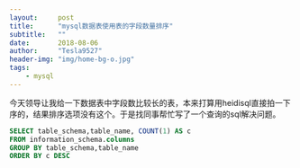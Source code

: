 ```yaml
---
layout:     post
title:      "mysql数据表使用表的字段数量排序"
subtitle:   ""
date:       2018-08-06
author:     "Tesla9527"
header-img: "img/home-bg-o.jpg"
tags:
    - mysql
---
```


今天领导让我给一下数据表中字段数比较长的表，本来打算用heidisql直接拍一下序的，结果排序选项没有这个。于是找同事帮忙写了一个查询的sql解决问题。

```sql
SELECT table_schema,table_name, COUNT(1) AS c
FROM information_schema.columns
GROUP BY table_schema,table_name
ORDER BY c DESC
```
